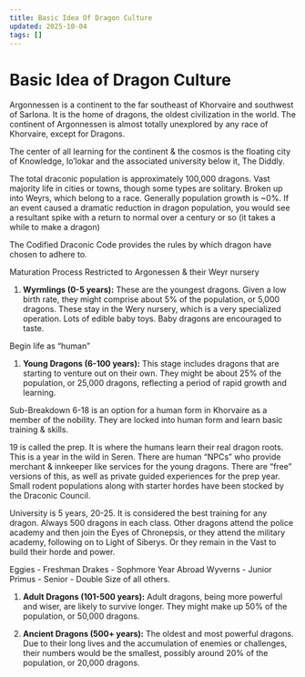 ```yaml
---
title: Basic Idea Of Dragon Culture
updated: 2025-10-04
tags: []
---
```


# Basic Idea of Dragon Culture

Argonnessen is a continent to the far southeast of Khorvaire and southwest of Sarlona. It is the home of dragons, the oldest civilization in the world. The continent of Argonnessen is almost totally unexplored by any race of Khorvaire, except for Dragons.

The center of all learning for the continent & the cosmos is the floating city of Knowledge, Io’lokar and the associated university below it, The Diddly.

The total draconic population is approximately 100,000  dragons. Vast majority life in cities or towns, though some types are solitary. Broken up into Weyrs, which belong to a race. Generally population growth is ~0%. If an event caused a dramatic reduction in dragon population, you would see a resultant spike with a return to normal over a century or so (it takes a while to make a dragon)

The Codified Draconic Code provides the rules by which dragon have chosen to adhere to.

Maturation Process
Restricted to Argonessen & their Weyr nursery
1. **Wyrmlings (0-5 years):** These are the youngest dragons. Given a low birth rate,  they might comprise about 5% of the population, or 5,000 dragons. These stay in the Wery nursery, which is a very specialized operation. Lots of edible baby toys. Baby dragons are encouraged to taste.

Begin life as “human”
1. **Young Dragons (6-100 years):** This stage includes dragons that are starting to venture out on their own. They might be about 25% of the population, or 25,000 dragons, reflecting a period of rapid growth and learning.

Sub-Breakdown
6-18 is an option for a human form in Khorvaire as a member of the nobility. They are locked into human form and learn basic training & skills.

19 is called the prep. It is where the humans learn their real dragon roots. This is a year in the wild in Seren. There are human “NPCs” who provide merchant & innkeeper like services for the young dragons. There are “free” versions of this, as well as private guided experiences for the prep year. Small rodent populations along with starter hordes have been stocked by the Draconic Council.

University is 5 years, 20-25. It is considered the best training for any dragon. Always 500 dragons in each class. Other dragons attend the police academy and then join the Eyes of Chronepsis, or they attend the military academy, following on to Light of Siberys. Or they remain in the Vast to build their horde and power.

Eggies - Freshman
Drakes - Sophmore
Year Abroad
Wyverns - Junior
Primus - Senior - Double Size of all others.

1. **Adult Dragons (101-500 years):** Adult dragons, being more powerful and wiser, are likely to survive longer. They might make up 50% of the population, or 50,000 dragons.

1. **Ancient Dragons (500+ years):** The oldest and most powerful dragons. Due to their long lives and the accumulation of enemies or challenges, their numbers would be the smallest, possibly around 20% of the population, or 20,000 dragons.
